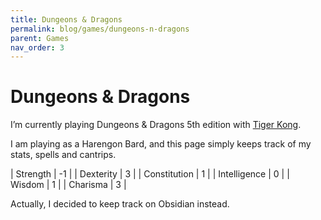 ```yaml
---
title: Dungeons & Dragons
permalink: blog/games/dungeons-n-dragons
parent: Games
nav_order: 3
---
```

# Dungeons & Dragons

I’m currently playing Dungeons & Dragons 5th edition with [Tiger Kong](https://tigerkong.me/). 

<!-- Here is his guide: [D&D Collection](https://tigerkong.me/dnd/)  -->

I am playing as a Harengon Bard, and this page simply keeps track of my stats, spells and cantrips.

| Strength     | -1 |
| Dexterity    | 3  |
| Constitution | 1  |
| Intelligence | 0  |
| Wisdom       | 1  |
| Charisma     | 3  |


Actually, I decided to keep track on Obsidian instead.
